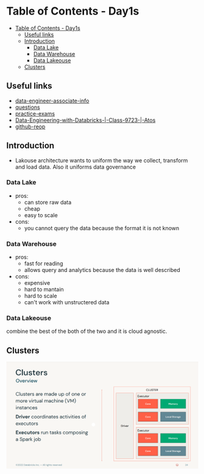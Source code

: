 # Table of Contents - Day1s

- [Table of Contents - Day1s](#table-of-contents---day1s)
  - [Useful links](#useful-links)
  - [Introduction](#introduction)
    - [Data Lake](#data-lake)
    - [Data Warehouse](#data-warehouse)
    - [Data Lakeouse](#data-lakeouse)
  - [Clusters](#clusters)

## Useful links

- [data-engineer-associate-info](https://www.databricks.com/learn/certification/data-engineer-associate)
- [questions](https://www.databricks.com/learn/certification/data-engineer-associate#:~:text=the%20certification%20exam.-,Questions,-There%20are%2045)
- [practice-exams](https://files.training.databricks.com/assessments/practice-exams/PracticeExam-DataEngineerAssociate.pdf)
- [Data-Engineering-with-Databricks-|-Class-9723-|-Atos](https://partner-academy.databricks.com/learn/course/809/session/1721/data-engineering-with-databricks-class-9723-atos)
- [github-reop](https://github.com/databricks-academy/data-engineering-with-databricks-english/releases/tag/v2.3.13)

## Introduction

- Lakouse architecture wants to uniform the way we collect, transform and load data. Also it uniforms data governance

### Data Lake

- pros:
  - can store raw data
  - cheap
  - easy to scale
- cons:
  - you cannot query the data because the format it is not known

### Data Warehouse

- pros:
  - fast for reading
  - allows query and analytics because the data is well described
- cons:
  - expensive
  - hard to mantain
  - hard to scale
  - can't work with unstructered data

### Data Lakeouse

combine the best of the both of the two and it is cloud agnostic.

## Clusters

![clusters](imgs/clusters.png)
